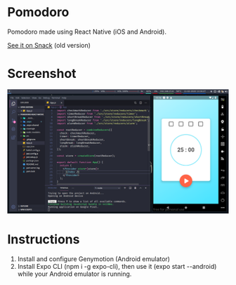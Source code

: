 # Pomodoro
Pomodoro made using React Native (iOS and Android).

[See it on Snack](https://snack.expo.io/@brenaoxline/pomodoro?session_id=snack-session-nL8u1ZdOs&preview=true&platform=android&iframeId=tt17od3onz&theme=dark) (old version)

# Screenshot
![alt text](https://github.com/brenobaptista/pomodoro-react-native/blob/master/src/assets/screenshots/sc01.png)

# Instructions

1. Install and configure Genymotion (Android emulator)
2. Install Expo CLI (npm i -g expo-cli), then use it (expo start --android) while your Android emulator is running.
